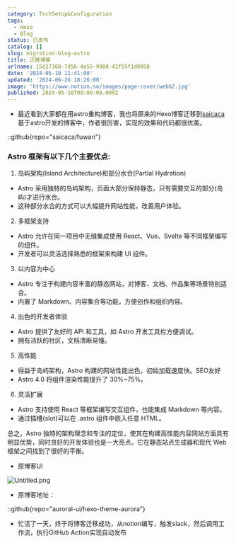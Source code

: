 ```yaml
---
category: TechSetup&Configuration
tags:
  - Hexo
  - Blog
status: 已发布
catalog: []
slug: migration-blog-astro
title: 迁移博客
urlname: 15d27368-7d56-4a55-998d-41f55f1d0998
date: '2024-05-10 11:41:00'
updated: '2024-06-26 18:26:00'
image: 'https://www.notion.so/images/page-cover/webb2.jpg'
published: 2024-05-10T08:00:00.000Z
---
```

- 最近看到大家都在用astro重构博客，我也将原来的Hexo博客迁移到[saicaca](https://github.com/saicaca/fuwari)基于astro开发的博客中，作者很厉害，实现的效果和代码都很优美。

::github{repo="saicaca/fuwari"}


### Astro 框架有以下几个主要优点:



1. 岛屿架构(Island Architecture)和部分水合(Partial Hydration)
- Astro 采用独特的岛屿架构，页面大部分保持静态，只有需要交互的部分(岛屿)才进行水合。
- 这种部分水合的方式可以大幅提升网站性能，改善用户体验。

2. 多框架支持
- Astro 允许在同一项目中无缝集成使用 React、Vue、Svelte 等不同框架编写的组件。
- 开发者可以灵活选择熟悉的框架来构建 UI 组件。

3. 以内容为中心
- Astro 专注于构建内容丰富的静态网站，对博客、文档、作品集等场景特别适合。
- 内置了 Markdown、内容集合等功能，方便创作和组织内容。

4. 出色的开发者体验
- Astro 提供了友好的 API 和工具，如 Astro 开发工具栏方便调试。
- 拥有活跃的社区，文档清晰易懂。

5. 高性能
- 得益于岛屿架构，Astro 构建的网站性能出色，初始加载速度快。SEO友好
- Astro 4.0 将组件渲染性能提升了 30%~75%。

6. 灵活扩展
- Astro 支持使用 React 等框架编写交互组件，也能集成 Markdown 等内容。
- 通过插槽(slot)可以在 .astro 组件中嵌入任意 HTML。

总之，Astro 独特的架构理念和专注的定位，使其在构建高性能内容网站方面具有明显优势，同时良好的开发体验也是一大亮点。它在静态站点生成器和现代 Web 框架之间找到了很好的平衡。

- 原博客UI

![Untitled.png](https://prod-files-secure.s3.us-west-2.amazonaws.com/5d24fe63-e567-4804-86f9-9fdc62e13082/3d59c350-432a-4fb6-a08f-0638fef2026e/Untitled.png?X-Amz-Algorithm=AWS4-HMAC-SHA256&X-Amz-Content-Sha256=UNSIGNED-PAYLOAD&X-Amz-Credential=ASIAZI2LB466VLD4UCUX%2F20250301%2Fus-west-2%2Fs3%2Faws4_request&X-Amz-Date=20250301T213235Z&X-Amz-Expires=3600&X-Amz-Security-Token=IQoJb3JpZ2luX2VjEHQaCXVzLXdlc3QtMiJIMEYCIQCbesDtRkf2HSvo7qaOoSEILZqyFiKaTBA5LzYNXhtnmwIhAI4IuRovaR4JVes4w0AZjcATmfHhxw6aP5WspymjnLZBKogECK3%2F%2F%2F%2F%2F%2F%2F%2F%2F%2FwEQABoMNjM3NDIzMTgzODA1IgxRbRxoMoFzHITl5s8q3APD8ZIDjUci2hJgDK73AFb8UR7AjLQlJ2zAC0kxof4OarMw0K9eDaBrxBFFlxi%2Fr1cLe7C83oxUX1pmZppr8MCPqa%2FD2SSixC7RZMP7EVT5UKY9%2BZ9YBvRwdoroTv%2BKDDBUJC%2FVfypt0XO%2FpMfke9OXdoPAHKxRFolmx%2FOkTeCFseJgs6X6yZ3dYDgMzjV8JKax8TiwDdTp0F9Mnp70WIYCihw%2FzmPLO6L17UXG%2BkHMAeVuc7vdSSvH7hAIdm5qV8pwh1FYKfHwJihizvaxLRnRAvTUgtrsbmPFFBrYiLdPcf5OeECJM%2BQz%2BvigzNDnb862IBM%2FqOCJENFgC2%2F3ZOzkY%2BapRUfAXK5X4LbA5E2%2FiHBJrMxQHRxQwTz8t%2Bj%2Bg5k%2BPWnP%2BZF4iKw7Z5d3QCZ2jkImFA16OADWklNNHtmZ63EQIGActg%2BkN%2FOXj00U5deVcSKNiqMaTklrzDbvILcO2hczSnFe%2Fd%2BT1RHAXJAPog%2FG3A109PnRliTBxwoWF5jR5y40RxEja%2Fyj5JirJdkrvHEiU6XLQVXVlkipg4dmGLhNQoGdOzRD76XPaUH1qLy5DRLUw7%2F4M5pLlLg%2F92yK1H%2FpeICmnn74n5K3hQsxw8DJeZWxBJZfzmEMlzD1xI2%2BBjqkAauZg7%2BsW3Wm1f59dc9LAtbNzyTB8%2FqBZPmCggxK8N7pVEcZLLmSG%2FdNZk6QWSYkFbiyEBMIRTgEeDjEqfeWMtsVyDcRbmckvLZK%2BfSjuu4GLTTX6koSFndXGJGV1mjhbWcCoohh4jy1IWZH7NrgaBxv8o%2FcsZyY4DeWAI9u8BT4Vh%2B%2F9RuVDJYwIfD2e240R0uDMRa%2FGLlwXyL0WdDAxeXCwoNN&X-Amz-Signature=8ea66cdff6817d9a03e1150cef47a48597efb9c3bcb24e4b08a49ed13c0dda47&X-Amz-SignedHeaders=host&x-id=GetObject)

- 原博客地址：

::github{repo="auroral-ui/hexo-theme-aurora"}

- 忙活了一天，终于将博客迁移成功，从notion编写，触发slack，然后调用工作流，执行GitHub Action实现自动发布
